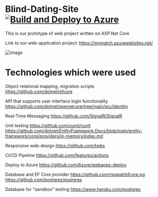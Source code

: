 # Blind-Dating-Site [![Build and Deploy to Azure](https://github.com/Radec24/Blind-Dating-Site/actions/workflows/Build-And-Deploy.yml/badge.svg)](https://github.com/Radec24/Blind-Dating-Site/actions/workflows/Build-And-Deploy.yml)

This is our prototype of web project written on ASP.Net Core

Link to our web-application project: https://mymatch.azurewebsites.net/

![image](https://user-images.githubusercontent.com/25621121/168317497-a4de4140-d7c9-4637-9932-eb0e0e2e2a94.png)

# Technologies which were used

Object relational mapping, migration scripts
https://github.com/dotnet/efcore

API that supports user interface login functionality
https://github.com/dotnet/aspnetcore/tree/main/src/Identity

Real-Time Messaging
https://github.com/SignalR/SignalR

Unit testing
https://github.com/xunit/xunit
https://github.com/dotnet/EntityFramework.Docs/blob/main/entity-framework/core/providers/in-memory/index.md

Responsive web-design
https://github.com/twbs

CI/CD Pipeline
https://github.com/features/actions

Deploy to Azure
https://github.com/Azure/webapps-deploy

Database and EF Core provider
https://github.com/npgsql/efcore.pg
https://github.com/postgres/postgres

Database for "sandbox" testing
https://www.heroku.com/postgres

